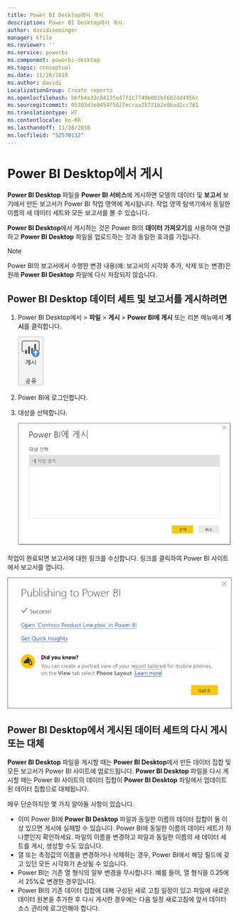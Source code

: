 ```yaml
---
title: Power BI Desktop에서 게시
description: Power BI Desktop에서 게시
author: davidiseminger
manager: kfile
ms.reviewer: ''
ms.service: powerbi
ms.component: powerbi-desktop
ms.topic: conceptual
ms.date: 11/28/2018
ms.author: davidi
LocalizationGroup: Create reports
ms.openlocfilehash: bbfb4a33c8413fe47f1c7749b001bf602dd4956c
ms.sourcegitcommit: 05303d3e0454f5627eccaa25721b2e0bad2cc781
ms.translationtype: HT
ms.contentlocale: ko-KR
ms.lasthandoff: 11/28/2018
ms.locfileid: "52578132"
---
```

# <a name="publish-from-power-bi-desktop"></a>Power BI Desktop에서 게시
**Power BI Desktop** 파일을 **Power BI 서비스**에 게시하면 모델의 데이터 및 **보고서** 보기에서 만든 보고서가 Power BI 작업 영역에 게시됩니다. 작업 영역 탐색기에서 동일한 이름의 새 데이터 세트와 모든 보고서를 볼 수 있습니다.

**Power BI Desktop**에서 게시하는 것은 Power BI의 **데이터 가져오기**를 사용하여 연결하고 **Power BI Desktop** 파일을 업로드하는 것과 동일한 효과를 가집니다.

> [!NOTE]
> Power BI의 보고서에서 수행한 변경 내용(예: 보고서의 시각화 추가, 삭제 또는 변경)은 원래 **Power BI Desktop** 파일에 다시 저장되지 않습니다.
> 
> 

## <a name="to-publish-a-power-bi-desktop-dataset-and-reports"></a>Power BI Desktop 데이터 세트 및 보고서를 게시하려면
1. Power BI Desktop에서 \> **파일** \> **게시** \> **Power BI에 게시** 또는 리본 메뉴에서 **게시**를 클릭합니다.  

   ![게시 단추](media/desktop-upload-desktop-files/pbid_publish_publishbutton.png)

2. Power BI에 로그인합니다.
3. 대상을 선택합니다.

   ![게시 대상 선택](media/desktop-upload-desktop-files/pbid_publish_select_destination.png)

작업이 완료되면 보고서에 대한 링크를 수신합니다. 링크를 클릭하여 Power BI 사이트에서 보고서를 엽니다.

![게시 성공 대화 상자](media/desktop-upload-desktop-files/pbid_publish_success.png)

## <a name="re-publish-or-replace-a-dataset-published-from-power-bi-desktop"></a>Power BI Desktop에서 게시된 데이터 세트의 다시 게시 또는 대체
**Power BI Desktop** 파일을 게시할 때는 **Power BI Desktop**에서 만든 데이터 집합 및 모든 보고서가 Power BI 사이트에 업로드됩니다. **Power BI Desktop** 파일을 다시 게시할 때는 Power BI 사이트의 데이터 집합이 **Power BI Desktop** 파일에서 업데이트된 데이터 집합으로 대체됩니다.

매우 단순하지만 몇 가지 알아둘 사항이 있습니다.

* 이미 Power BI에 **Power BI Desktop** 파일과 동일한 이름의 데이터 집합이 둘 이상 있으면 게시에 실패할 수 있습니다. Power BI에 동일한 이름의 데이터 세트가 하나뿐인지 확인하세요. 파일의 이름을 변경하고 파일과 동일한 이름의 새 데이터 세트를 게시, 생성할 수도 있습니다.
* 열 또는 측정값의 이름을 변경하거나 삭제하는 경우, Power BI에서 해당 필드에 갖고 있던 모든 시각화가 손상될 수 있습니다. 
* Power BI는 기존 열 형식의 일부 변경을 무시합니다. 예를 들어, 열 형식을 0.25에서 25%로 변경한 경우입니다.
* Power BI의 기존 데이터 집합에 대해 구성된 새로 고침 일정이 있고 파일에 새로운 데이터 원본을 추가한 후 다시 게시한 경우에는 다음 일정 새로고침에 앞서 데이터 소스 관리에 로그인해야 합니다.


